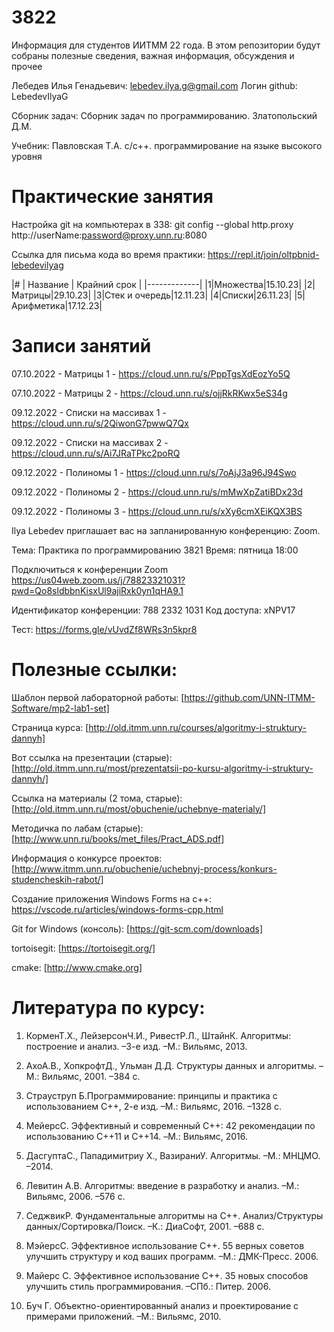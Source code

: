 # 3822
Информация для студентов ИИТММ 22 года.
В этом репозитории будут собраны полезные сведения, важная информация, обсуждения и прочее

Лебедев Илья Генадьевич: lebedev.ilya.g@gmail.com
Логин github: LebedevIlyaG 

Сборник задач:
Сборник задач по программированию. Златопольский Д.М.

Учебник:
Павловская Т.А. с/с++. программирование на языке высокого уровня

# Практические занятия

Настройка git на компьютерах в 338:
git config --global http.proxy http://userName:password@proxy.unn.ru:8080

Ссылка для письма кода во время практики: https://repl.it/join/oltpbnid-lebedevilyag

|# | Название | Крайний срок |
|-------------|
|1|Множества|15.10.23|
|2|Матрицы|29.10.23|
|3|Стек и очередь|12.11.23|
|4|Списки|26.11.23|
|5|Арифметика|17.12.23|




# Записи занятий

07.10.2022 - Матрицы 1 - https://cloud.unn.ru/s/PppTgsXdEozYo5Q

07.10.2022 - Матрицы 2 - https://cloud.unn.ru/s/ojjRkRKwx5eS34g

09.12.2022 - Списки на массивах 1 - https://cloud.unn.ru/s/2QiwonG7pwwQ7Qx

09.12.2022 - Списки на массивах 2 - https://cloud.unn.ru/s/Ai7JRaTPkc2poRQ

09.12.2022 - Полиномы 1 - https://cloud.unn.ru/s/7oAjJ3a96J94Swo

09.12.2022 - Полиномы 2 - https://cloud.unn.ru/s/mMwXpZatiBDx23d

09.12.2022 - Полиномы 3 - https://cloud.unn.ru/s/xXy6cmXEiKQX3BS

﻿Ilya Lebedev приглашает вас на запланированную конференцию: Zoom.

Тема: Практика по программированию 3821
Время: пятница 18:00

Подключиться к конференции Zoom
https://us04web.zoom.us/j/78823321031?pwd=Qo8sldbbnKisxUl9ajiRxk0yn1qHA9.1

Идентификатор конференции: 788 2332 1031
Код доступа: xNPV17

Тест: https://forms.gle/vUvdZf8WRs3n5kpr8

# Полезные ссылки:

Шаблон первой лабораторной работы: [https://github.com/UNN-ITMM-Software/mp2-lab1-set]

Страница курса: [http://old.itmm.unn.ru/courses/algoritmy-i-struktury-dannyh]

Вот ссылка на презентации (старые): [http://old.itmm.unn.ru/most/prezentatsii-po-kursu-algoritmy-i-struktury-dannyh/]

Ссылка на материалы (2 тома, старые): [http://old.itmm.unn.ru/most/obuchenie/uchebnye-materialy/]

Методичка по лабам (старые): [http://www.unn.ru/books/met_files/Pract_ADS.pdf]


Информация о конкурсе проектов: [http://www.itmm.unn.ru/obuchenie/uchebnyj-process/konkurs-studencheskih-rabot/]

Создание приложения Windows Forms на c++: https://vscode.ru/articles/windows-forms-cpp.html

Git for Windows (консоль): [https://git-scm.com/downloads] 

tortoisegit: [https://tortoisegit.org/]

cmake: [http://www.cmake.org]

# Литература по курсу:

1. КорменТ.Х., ЛейзерсонЧ.И., РивестР.Л., ШтайнК. Алгоритмы: построение и анализ. –3-е изд. –М.: Вильямс, 2013.

2. АхоА.В., ХопкрофтД., Ульман Д.Д. Структуры данных и алгоритмы. –М.: Вильямс, 2001. –384 с.

3. Страуструп Б.Программирование: принципы и практика с использованием С++, 2-е изд. –М.: Вильямс, 2016. –1328 с.

4. МейерсС. Эффективный и современный С++: 42 рекомендации по использованию C++11 и C++14. –М.: Вильямс, 2016.

5. ДасгуптаС., Пападимитриу Х., ВазираниУ. Алгоритмы. –М.: МНЦМО. –2014.

6. Левитин А.В. Алгоритмы: введение в разработку и анализ. –М.: Вильямс, 2006. –576 с.

7. СеджвикР. Фундаментальные алгоритмы на С++. Анализ/Структуры данных/Сортировка/Поиск. –К.: ДиаСофт, 2001. –688 с.

8. МэйерсС. Эффективное использование C++. 55 верных советов улучшить структуру и код ваших программ. –М.: ДМК-Пресс. 2006.

9. Майерс С. Эффективное использование С++. 35 новых способов улучшить стиль программирования. –СПб.: Питер. 2006.

10. Буч Г. Объектно-ориентированный анализ и проектирование с примерами приложений. –М.: Вильямс, 2010.
